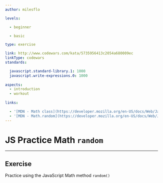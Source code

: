 ```yaml
---
author: milesflo

levels:

  - beginner

  - basic

type: exercise

link: http://www.codewars.com/kata/5735956413c2054a680009ec
linkType: codewars
standards:

  javascript.standard-library.1: 1000
  javascript.write-expressions.0: 1000
  
aspects:
  - introduction
  - workout
  
links:

  - '[MDN - Math class](https://developer.mozilla.org/en-US/docs/Web/JavaScript/Reference/Global_Objects/Math)'
  - '[MDN - Math.random](https://developer.mozilla.org/en-US/docs/Web/JavaScript/Reference/Global_Objects/Math/random)'
---
```


# JS Practice Math `random`

---
## Exercise

Practice using the JavaScript Math method `random()`
 
